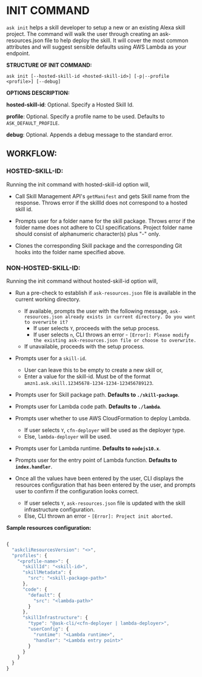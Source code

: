 # INIT COMMAND

`ask init` helps a skill developer to setup a new or an existing Alexa skill project. The command will walk the user through creating an ask-resources.json file to help deploy the skill. It will cover the most common attributes and will suggest sensible defaults using AWS Lambda as your endpoint.

**STRUCTURE OF INIT COMMAND:**

`ask init [--hosted-skill-id <hosted-skill-id>] [-p|--profile <profile>] [--debug]`

**OPTIONS DESCRIPTION:**

**hosted-skill-id**: Optional. Specify a Hosted Skill Id.

**profile**: Optional. Specify a profile name to be used. Defaults to `ASK_DEFAULT_PROFILE`.

**debug**: Optional. Appends a debug message to the standard error.


## WORKFLOW:

### HOSTED-SKILL-ID:

Running the init command with hosted-skill-id option will,

* Call Skill Management API's `getManifest` and gets Skill name from the response. Throws error if the skillId does not correspond to a hosted skill id.

* Prompts user for a folder name for the skill package. Throws error if the folder name does not adhere to CLI specifications. Project folder name should consist of alphanumeric character(s) plus "-" only.

* Clones the corresponding Skill package and the corresponding Git hooks into the folder name specified above.

### NON-HOSTED-SKILL-ID:

Running the init command without hosted-skill-id option will,

* Run a pre-check to establish if `ask-resources.json` file is available in the current working directory.
	* If available, prompts the user with the following message, `ask-resources.json already exists in current directory. Do you want to overwrite it?`
		* If user selects `Y`, proceeds with the setup process.
		* If user selects `n`, CLI throws an error - `[Error]: Please modify the existing ask-resources.json file or choose to overwrite.`
	* If unavailable, proceeds with the setup process.

* Prompts user for a `skill-id`.
	* User can leave this to be empty to create a new skill or,
	* Enter a value for the skill-id. Must be of the format `amzn1.ask.skill.12345678-1234-1234-123456789123`.

* Prompts user for Skill package path. **Defaults to `./skill-package`**.
* Prompts user for Lambda code path. **Defaults to `./lambda`**.
* Prompts user whether to use AWS CloudFormation to deploy Lambda.
	* If user selects `Y`, `cfn-deployer` will be used as the deployer type.
	* Else, `lambda-deployer` will be used.
* Prompts user for Lambda runtime. **Defaults to `nodejs10.x`**.
* Prompts user for the entry point of Lambda function. **Defaults to `index.handler`**.

* Once all the values have been entered by the user, CLI displays the resources configuration that has been entered by the user, and prompts user to confirm if the configuration looks correct.
	* If user selects `Y`, `ask-resources.json` file is updated with the skill infrastructure configuration.
	* Else, CLI thrown an error - `[Error]: Project init aborted.`

**Sample resources configuration:**

``` javascript

{
  "askcliResourcesVersion": "<>",
  "profiles": {
    "<profile-name>": {
      "skillId": "<skill-id>",
      "skillMetadata": {
        "src": "<skill-package-path>"
      },
      "code": {
        "default": {
          "src": "<lambda-path>"
        }
      },
      "skillInfrastructure": {
        "type": "@ask-cli/<cfn-deployer | lambda-deployer>",
        "userConfig": {
          "runtime": "<Lambda runtime>",
          "handler": "<Lambda entry point>"
        }
      }
    }
  }
}
```